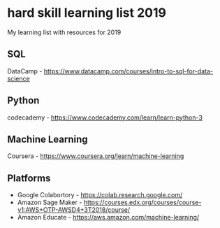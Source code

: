 # hard skill learning list 2019
My learning list with resources for 2019

## SQL
DataCamp - https://www.datacamp.com/courses/intro-to-sql-for-data-science

## Python
codecademy - https://www.codecademy.com/learn/learn-python-3

## Machine Learning
Coursera - https://www.coursera.org/learn/machine-learning

## Platforms

* Google Colabortory - https://colab.research.google.com/
* Amazon Sage Maker - https://courses.edx.org/courses/course-v1:AWS+OTP-AWSD4+3T2018/course/
* Amazon Educate - https://aws.amazon.com/machine-learning/
